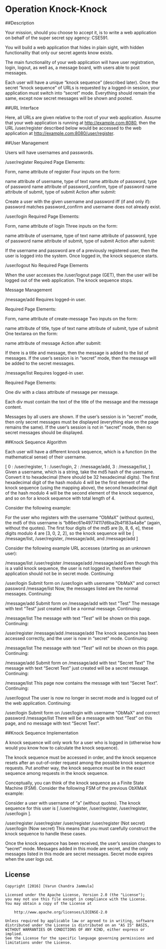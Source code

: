 # Operation Knock-Knock

##Description

Your mission, should you choose to accept it, is to write a web application on behalf of the super secret spy agency: CSE591.

You will build a web application that hides in plain sight, with hidden functionality that only our secret agents know exists.

The main functionality of your web application will have user registration, login, logout, as well as, a message board, with users able to post messages.

Each user will have a unique “knock sequence” (described later). Once the secret “knock sequence” of URLs is requested by a logged-in session, your application must switch into “secret” mode. Everything should remain the same, except now secret messages will be shown and posted.

##URL Interface

Here, all URLs are given relative to the root of your web application. Assume that your web application is running at http://example.com:8080, then the URL /user/register described below would be accessed to the web application at http://example.com:8080/user/register.

##User Management

Users will have usernames and passwords.

/user/register
Required Page Elements:

Form, name attribute of register Four inputs on the form:

name attribute of username, type of text
name attribute of password, type of password
name attribute of password_confirm, type of password
name attribute of submit, type of submit
Action after submit:

Create a user with the given username and password iff (if and only if): password matches password_confirm and username does not already exist.

/user/login
Required Page Elements:

Form, name attribute of login Three inputs on the form:

name attribute of username, type of text
name attribute of password, type of password
name attribute of submit, type of submit
Action after submit:

If the username and password are of a previously registered user, then the user is logged into the system. Once logged in, the knock sequence starts.

/user/logout
No Required Page Elements

When the user accesses the /user/logout page (GET), then the user will be logged out of the web application. The knock sequence stops.

Message Management

/message/add
Requires logged-in user.

Required Page Elements:

Form, name attribute of create-message Two inputs on the form:

name attribute of title, type of text
name attribute of submit, type of submit
One textarea on the form:

name attribute of message
Action after submit:

If there is a title and message, then the message is added to the list of messages. If the user’s session is in “secret” mode, then the message will be added to the secret messages.

/message/list
Requires logged-in user.

Required Page Elements:

One div with a class attribute of message per message.

Each div must contain the text of the title of the message and the message content.

Messages by all users are shown. If the user’s session is in “secret” mode, then only secret messages must be displayed (everything else on the page remains the same). If the user’s session is not in “secret” mode, then no secret messages should be displayed.

##Knock Sequence Algorithm

Each user will have a different knock sequence, which is a function (in the mathematical sense) of their username.

[
  0 : /user/register,
  1 : /user/login,
  2 : /message/add,
  3 : /message/list,
]
Given a username, which is a string, take the md5 hash of the username. Convert it to hexadecimal (there should be 32 hexadecimal digits). The first hexadecimal digit of the hash modulo 4 will be the first element of the knock sequence (using the mapping above), the second hexadecimal digit of the hash modulo 4 will be the second element of the knock sequence, and so on for a knock sequence with total length of 4.

Consider the following example:

For the user who registers with the username “ObMaX” (without quotes), the md5 of this username is “b86ec61e49774117d6ba2b4f183a4a8e” (again, without the quotes). The first four digits of the md5 are [b, 8, 6, e], these digits modulo 4 are [3, 0, 2, 2], so the knock sequence will be [ /message/list, /user/register, /message/add, and /message/add ]

Consider the following example URL accesses (starting as an unknown user):

/message/list
/user/register
/message/add
/message/add
Even though this is a valid knock sequence, the user is not logged in, therefore their application should not be in secret mode. Continuing:

/user/login
Submit form on /user/login with username "ObMaX" and correct password
/message/list
Now, the messages listed are the normal messages. Continuing:

/message/add
Submit form on /message/add with text "Test"
The message with text “Test” just created will be a normal message. Continuing:

/message/list
The message with text “Test” will be shown on this page. Continuing:

/user/register
/message/add
/message/add
The knock sequence has been accessed correctly, and the user is now in “secret” mode. Continuing:

/message/list
The message with text “Test” will not be shown on this page. Continuing:

/message/add
Submit form on /message/add with text "Secret Text"
The message with text “Secret Text” just created will be a secret message. Continuing:

/message/list
This page now contains the message with text “Secret Text”. Continuing:

/user/logout
The user is now no longer in secret mode and is logged out of the web application. Continuing:

/user/login
Submit form on /user/login with username "ObMaX" and correct password
/message/list
There will be a message with text “Test” on this page, and no message with text “Secret Text”.

##Knock Sequence Implementation

A knock sequence will only work for a user who is logged in (otherwise how would you know how to calculate the knock sequence).

The knock sequence must be accessed in order, and the knock sequence resets after an out-of-order request among the possible knock sequence requests. Put another way, the knock sequence must be in the exact sequence among requests in the knock sequence.

Conceptually, you can think of the knock sequence as a Finite State Machine (FSM). Consider the following FSM of the previous ObXMaX example:

Consider a user with username of “a” (without quotes). The knock sequence for this user is [ /user/register, /user/register, /user/register, /user/login ].

/user/register
/user/register
/user/register
/user/register (Not secret)
/user/login (Now secret)
This means that you must carefully construct the knock sequence to handle these cases.

Once the knock sequence has been received, the user’s session changes to “secret” mode. Messages added in this mode are secret, and the only messages listed in this mode are secret messages. Secret mode expires when the user logs out.

## License

    Copyright [2016] [Varun Chandra Jammula]

    Licensed under the Apache License, Version 2.0 (the "License");
    you may not use this file except in compliance with the License.
    You may obtain a copy of the License at

        http://www.apache.org/licenses/LICENSE-2.0

    Unless required by applicable law or agreed to in writing, software
    distributed under the License is distributed on an "AS IS" BASIS,
    WITHOUT WARRANTIES OR CONDITIONS OF ANY KIND, either express or implied.
    See the License for the specific language governing permissions and
    limitations under the License.
